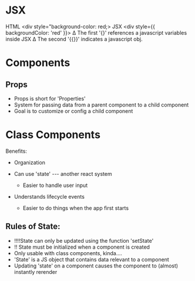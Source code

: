 # JSX

HTML <div style="background-color: red;></div>
JSX <div style={{ backgroundColor: 'red' }}></div>
∆ The first '{}' references a javascript variables inside JSX
∆ The second '{{}}' indicates a javascript obj.

# Components

## Props

- Props is short for 'Properties'
- System for passing data from a parent component to a child component
- Goal is to customize or config a child component

# Class Components

Benefits:

- Organization
- Can use 'state' --- another react system
  - Easier to handle user input
- Understands lifecycle events

  - Easier to do things when the app first starts

## Rules of State:

- !!!!State can only be updated using the function 'setState'
- !! State must be initialized when a component is created
- Only usable with class components, kinda....
- 'State' is a JS object that contains data relevant to a component
- Updating 'state' on a component causes the component to (almost) instantly rerender
